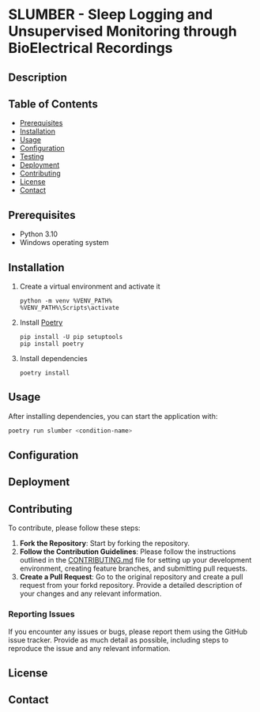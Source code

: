 # SLUMBER - Sleep Logging and Unsupervised Monitoring through BioElectrical Recordings

## Description

<!--
Provide a concise description of your project here.
Describe what it does, the problem it solves, and why it’s useful.
-->

## Table of Contents

- [Prerequisites](#prerequisites)
- [Installation](#installation)
- [Usage](#usage)
- [Configuration](#configuration)
- [Testing](#testing)
- [Deployment](#deployment)
- [Contributing](#contributing)
- [License](#license)
- [Contact](#contact)

## Prerequisites

- Python 3.10
- Windows operating system

## Installation

1. Create a virtual environment and activate it

   ```
   python -m venv %VENV_PATH%
   %VENV_PATH%\Scripts\activate
   ```

4. Install [Poetry](https://python-poetry.org/docs/#installing-manually)
   ```
   pip install -U pip setuptools
   pip install poetry
   ```

5. Install dependencies
   ```
   poetry install
   ```

## Usage

<!--
Explain how to run or use your application. Provide examples and common use cases.
-->

After installing dependencies, you can start the application with:

```bash
poetry run slumber <condition-name>
```

## Configuration

<!--
Detail any configuration options, environment variables, or settings that need to be set up.
-->

## Deployment

<!--
If applicable, describe the process for deploying the application to various environments (e.g., staging, production).
-->

## Contributing

To contribute, please follow these steps:

1. **Fork the Repository**: Start by forking the repository.
2. **Follow the Contribution Guidelines**: Please follow the instructions outlined in the [CONTRIBUTING.md](CONTRIBUTING.md) file for setting up your development environment, creating feature branches, and submitting pull requests.
3. **Create a Pull Request**: Go to the original repository and create a pull request from your forkd repository. Provide a detailed description of your changes and any relevant information.

### Reporting Issues

If you encounter any issues or bugs, please report them using the GitHub issue tracker. Provide as much detail as possible, including steps to reproduce the issue and any relevant information.

## License

## Contact

<!--
Provide ways for others to reach out: email, Twitter handle, etc.
-->
